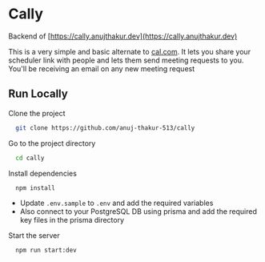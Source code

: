 # Cally

Backend of [https://cally.anujthakur.dev](https://cally.anujthakur.dev)

This is a very simple and basic alternate to [cal.com](cal.com). It lets you share your scheduler link with people and lets them send meeting requests to you. You'll be receiving an email on any new meeting request

## Run Locally

Clone the project

```bash
  git clone https://github.com/anuj-thakur-513/cally
```

Go to the project directory

```bash
  cd cally
```

Install dependencies

```bash
  npm install
```

- Update `.env.sample` to `.env` and add the required variables
- Also connect to your PostgreSQL DB using prisma and add the required key files in the prisma directory

Start the server

```bash
  npm run start:dev
```
